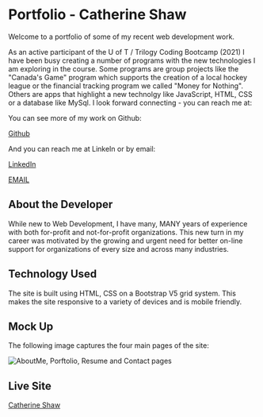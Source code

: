 # Portfolio - Catherine Shaw

Welcome to a portfolio of some of my recent web development work. 

As an active participant of the U of T / Trilogy Coding Bootcamp (2021) I have been busy creating a number of programs with the new technologies I am exploring in the course. Some programs are group projects like the "Canada's Game" program which supports the creation of a local hockey league or the financial tracking program we called "Money for Nothing". Others are apps that highlight a new technolgy like JavaScript, HTML, CSS or a database like MySql. 
I look forward connecting - you can reach me at:

You can see more of my work on Github:

[Github](https://github.com/catherinebshaw) 

And you can reach me at LinkeIn or by email:

[LinkedIn](https://www.linkedin.com/in/catherine-shaw-a91a0423/)


[EMAIL](catherinebshaw@sympatico.ca)

## About the Developer

While new to Web Development, I have many, MANY years of experience with both for-profit and not-for-profit organizations. This new turn in my career was motivated by the growing and urgent need for better on-line support for organizations of every size and across many industries.


## Technology Used
The site is built using HTML, CSS on a Bootstrap V5 grid system. This makes the site responsive to a variety of devices and is mobile friendly. 

## Mock Up
The following image captures the four main pages of the site: 

![AboutMe, Porftolio, Resume and Contact pages](https://github.com/catherinebshaw/homework02/blob/master/assets/AboutMe%20ScrShot.png)

## Live Site

[Catherine Shaw](https://catherinebshaw.github.io/homework02/)
 



